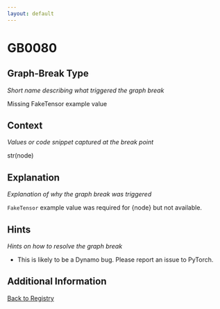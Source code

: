 ```yaml
---
layout: default
---
```

# GB0080

## Graph-Break Type
*Short name describing what triggered the graph break*

Missing FakeTensor example value

## Context
*Values or code snippet captured at the break point*

str(node)

## Explanation
*Explanation of why the graph break was triggered*

`FakeTensor` example value was required for {node} but not available.

## Hints
*Hints on how to resolve the graph break*

- This is likely to be a Dynamo bug. Please report an issue to PyTorch.


## Additional Information

<!-- ADDITIONAL INFORMATION START - Add custom information below this line -->

<!-- ADDITIONAL INFORMATION END -->

[Back to Registry](../index.html)
